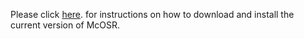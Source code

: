 Please click [here](http://www.sable.mcgill.ca/~nlamee/#McOSR). for instructions on how to download and install the current
version of McOSR.
